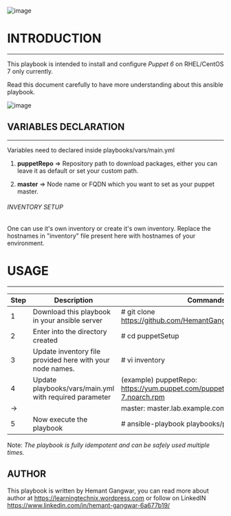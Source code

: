 ![image](https://user-images.githubusercontent.com/38517925/86527948-5f983e80-bec1-11ea-9be7-03a6cc7792c8.png)

# INTRODUCTION
---------------

This playbook is intended to install and configure *Puppet 6* on RHEL/CentOS 7 only currently.

Read this document carefully to have more understanding about this ansible playbook.

![image](https://user-images.githubusercontent.com/38517925/86531925-2b357a00-bee3-11ea-8c93-57e9248812ac.png)

## VARIABLES DECLARATION
-----------------------

Variables need to declared inside playbooks/vars/main.yml

1. **puppetRepo** => Repository path to download packages, either you can leave it as default or set your custom path.

2. **master** => Node name or FQDN which you want to set as your puppet master.

###### INVENTORY SETUP

One can use it's own inventory or create it's own inventory. Replace the hostnames in "inventory" file present here with hostnames of your environment. 

# USAGE
------------------------

Step | Description | Commands
------ | ----------- | --------
1 | Download this playbook in your ansible server | # git clone https://github.com/HemantGangwar/puppetSetup.git
2 | Enter into the directory created | # cd puppetSetup
3 | Update inventory file provided here with your node names. | # vi inventory
4 | Update playbooks/vars/main.yml with required parameter | (example) puppetRepo: https://yum.puppet.com/puppet6-release-el-7.noarch.rpm 
->  |  | master: master.lab.example.com
5 | Now execute the playbook | # ansible-playbook playbooks/puppet.yml


Note:  *The playbook is fully idempotent and can be safely used multiple times.*

AUTHOR
--------
This playbook is written by Hemant Gangwar, you can read more about author at https://learningtechnix.wordpress.com or follow on LinkedIN https://www.linkedin.com/in/hemant-gangwar-6a677b19/
